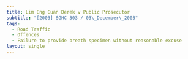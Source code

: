```yaml
---
title: Lim Eng Guan Derek v Public Prosecutor
subtitle: "[2003] SGHC 303 / 03\_December\_2003"
tags:
  - Road Traffic
  - Offences
  - Failure to provide breath specimen without reasonable excuse
layout: single
---
```


